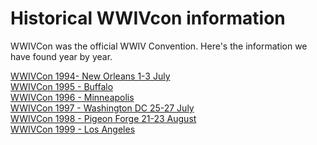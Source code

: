 # Historical WWIVcon information

WWIVCon was the official WWIV Convention. Here's the information we 
have found year by year.

[WWIVCon 1994- New Orleans 1-3 July](wwivcon_1994.md)  
[WWIVCon 1995 - Buffalo](wwivcon_1995.md)  
[WWIVCon 1996 - Minneapolis](wwivcon_1996.md)  
[WWIVCon 1997 - Washington DC 25-27 July](wwivcon_1997.md)  
[WWIVCon 1998 - Pigeon Forge 21-23 August](wwivcon_1998.md)  
[WWIVCon 1999 - Los Angeles](wwivcon_1999.md)  

